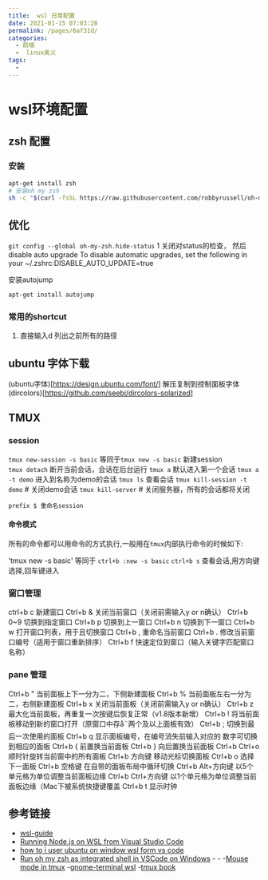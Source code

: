 ```yaml
---
title:  wsl 日常配置
date: 2021-01-15 07:03:28
permalink: /pages/6af31d/
categories:
  - 前端
  -  linux奥义
tags:
  - 
---
```

# wsl环境配置

## zsh 配置

### 安装

```bash
apt-get install zsh
# 安装oh my zsh
sh -c "$(curl -fsSL https://raw.githubusercontent.com/robbyrussell/oh-my-zsh/master/tools/install.sh)"
```

## 优化

`git config --global oh-my-zsh.hide-status` 1 关闭对status的检查，
然后disable auto upgrade To disable automatic upgrades, set the following in your ~/.zshrc:DISABLE_AUTO_UPDATE=true

安装autojump

```bash
apt-get install autojump
```

### 常用的shortcut

1. 直接输入d 列出之前所有的路径

## ubuntu 字体下载
(ubuntu字体)[https://design.ubuntu.com/font/] 解压复制到控制面板字体
(dircolors)[https://github.com/seebi/dircolors-solarized]

## TMUX

### session 

`tmux new-session -s basic` 等同于`tmux new -s basic`  新建session     
`tmux detach`  断开当前会话，会话在后台运行
`tmux a`  默认进入第一个会话
`tmux a -t demo`  进入到名称为demo的会话
`tmux ls` 查看会话 
`tmux kill-session -t demo` # 关闭demo会话
`tmux kill-server` # 关闭服务器，所有的会话都将关闭

`prefix $ 重命名session`

#### 命令模式
所有的命令都可以用命令的方式执行,一般用在`tmux`内部执行命令的时候如下:

'tmux new -s basic' 等同于 `ctrl+b :new -s basic`
`ctrl+b s` 查看会话,用方向键选择,回车键进入

### 窗口管理
ctrl+b c    新建窗口
Ctrl+b &   关闭当前窗口（关闭前需输入y or n确认）
Ctrl+b 0~9 切换到指定窗口
Ctrl+b p   切换到上一窗口
Ctrl+b n   切换到下一窗口
Ctrl+b w   打开窗口列表，用于且切换窗口
Ctrl+b ,   重命名当前窗口
Ctrl+b .   修改当前窗口编号（适用于窗口重新排序）
Ctrl+b f   快速定位到窗口（输入关键字匹配窗口名称）      

### pane 管理
Ctrl+b " 当前面板上下一分为二，下侧新建面板
Ctrl+b % 当前面板左右一分为二，右侧新建面板
Ctrl+b x 关闭当前面板（关闭前需输入y or n确认）
Ctrl+b z 最大化当前面板，再重复一次按键后恢复正常（v1.8版本新增）
Ctrl+b ! 将当前面板移动到新的窗口打开（原窗口中存å¨两个及以上面板有效）
Ctrl+b ; 切换到最后一次使用的面板
Ctrl+b q 显示面板编号，在编号消失前输入对应的     数字可切换到相应的面板
Ctrl+b { 前置换当前面板
Ctrl+b } 向后置换当前面板
Ctrl+b Ctrl+o 顺时针旋转当前窗中的所有面板
Ctrl+b 方向键 移动光标切换面板
Ctrl+b o 选择下一面板
Ctrl+b 空格键 在自带的面板布局中循环切换
Ctrl+b Alt+方向键 以5个单元格为单位调整当前面板边缘
Ctrl+b Ctrl+方向键 以1个单元格为单位调整当前面板边缘（Mac下被系统快捷键覆盖
Ctrl+b t 显示时钟


## 参考链接

- [wsl-guide](http://wsl-guide.org/en/latest/update.html)
- [Running Node.js on WSL from Visual Studio Code](https://blogs.msdn.microsoft.com/commandline/2017/10/27/running-node-js-on-wsl-from-visual-studio-code/)
- [how to i user ubuntu on window wsl form vs code](https://stackoverflow.com/questions/44450218/how-do-i-use-bash-on-ubuntu-on-windows-wsl-for-my-vs-code-terminal)
- [Run oh my zsh as integrated shell in VSCode on Windows](https://winsmarts.com/run-oh-my-zsh-as-integrated-shell-in-vscode-on-windows-7d69f72bafa3)
-[](https://www.hanselman.com/blog/SettingUpAShinyDevelopmentEnvironmentWithinLinuxOnWindows10.aspx)
-[](http://blog.questionable.services/article/windows-subsystem-linux-zsh-tmux-docker/)
-[Mouse mode in tmux](https://github.com/Microsoft/WSL/issues/531)
-[gnome-terminal wsl](https://www.youtube.com/watch?v=GMHxSvuXDYc)
-[tmux book](https://pityonline.gitbooks.io/tmux-productive-mouse-free-development_zh/content/book-content/Chapter1.html)